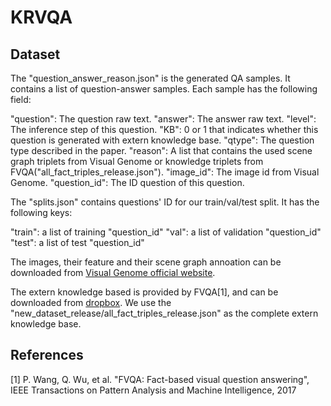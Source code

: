 # KRVQA

## Dataset


The "question_answer_reason.json" is the generated QA samples. It contains a list of question-answer samples. Each sample has the following field:

"question": The question raw text.
"answer": The answer raw text.
"level": The inference step of this question.
"KB": 0 or 1 that indicates whether this question is generated with extern knowledge base.
"qtype": The question type described in the paper.
"reason": A list that contains the used scene graph triplets from Visual Genome or knowledge triplets from FVQA("all_fact_triples_release.json").
"image_id": The image id from Visual Genome.
"question_id": The ID question of this question.

The "splits.json" contains questions' ID for our train/val/test split. It has the following keys:

"train": a list of training "question_id"
"val":   a list of validation "question_id"
"test":  a list of test "question_id"

The images, their feature and their scene graph annoation can be downloaded from [Visual Genome official website](http://visualgenome.org/).

The extern knowledge based is provided by FVQA[1], and can be downloaded from [dropbox](https://www.dropbox.com/s/iyz6l7jhbt6jb7q/new_dataset_release.zip?dl=0). We use the "new_dataset_release/all_fact_triples_release.json" as the complete extern knowledge base.

## References

[1] P. Wang, Q. Wu, et al. "FVQA: Fact-based visual question answering", 
IEEE Transactions on Pattern Analysis and Machine Intelligence, 2017
